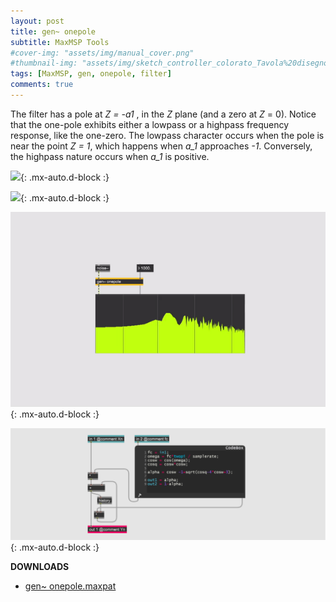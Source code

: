 ```yaml
---
layout: post
title: gen~ onepole
subtitle: MaxMSP Tools
#cover-img: "assets/img/manual_cover.png"
#thumbnail-img: "assets/img/sketch_controller_colorato_Tavola%20disegno%201.png"
tags: [MaxMSP, gen, onepole, filter]
comments: true
---
```


The filter has a pole at _Z = -a1_ , in the _Z_ plane (and a zero at _Z_ = 0). Notice that the one-pole exhibits either a lowpass or a highpass frequency response, like the one-zero. The lowpass character occurs when the pole is near the point _Z = 1_, which happens when _a_1_ approaches _-1_. Conversely, the highpass nature occurs when _a_1_ is positive.

![](https://ccrma.stanford.edu/~jos/fp/img1357_2x.png){: .mx-auto.d-block :}

![](https://ccrma.stanford.edu/~jos/fp/img53_2x.png){: .mx-auto.d-block :}

![](https://github.com/Velitch/velitch/blob/main/assets/img/img_maxmsp/gen~%20onepole.gif?raw=true){: .mx-auto.d-block :}

![](https://github.com/Velitch/velitch/blob/main/assets/img/img_maxmsp/dsp~%20onepole.png?raw=true){: .mx-auto.d-block :}


**DOWNLOADS**

  - [gen~ onepole.maxpat](https://github.com/Velitch/BN_Musica_Elettronica/tree/main/IBN/COME-05-informatica-musicale-IBN/Filtri_gen/onepole)
